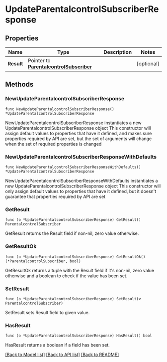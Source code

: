 # UpdateParentalcontrolSubscriberResponse

## Properties

Name | Type | Description | Notes
------------ | ------------- | ------------- | -------------
**Result** | Pointer to [**ParentalcontrolSubscriber**](ParentalcontrolSubscriber.md) |  | [optional] 

## Methods

### NewUpdateParentalcontrolSubscriberResponse

`func NewUpdateParentalcontrolSubscriberResponse() *UpdateParentalcontrolSubscriberResponse`

NewUpdateParentalcontrolSubscriberResponse instantiates a new UpdateParentalcontrolSubscriberResponse object
This constructor will assign default values to properties that have it defined,
and makes sure properties required by API are set, but the set of arguments
will change when the set of required properties is changed

### NewUpdateParentalcontrolSubscriberResponseWithDefaults

`func NewUpdateParentalcontrolSubscriberResponseWithDefaults() *UpdateParentalcontrolSubscriberResponse`

NewUpdateParentalcontrolSubscriberResponseWithDefaults instantiates a new UpdateParentalcontrolSubscriberResponse object
This constructor will only assign default values to properties that have it defined,
but it doesn't guarantee that properties required by API are set

### GetResult

`func (o *UpdateParentalcontrolSubscriberResponse) GetResult() ParentalcontrolSubscriber`

GetResult returns the Result field if non-nil, zero value otherwise.

### GetResultOk

`func (o *UpdateParentalcontrolSubscriberResponse) GetResultOk() (*ParentalcontrolSubscriber, bool)`

GetResultOk returns a tuple with the Result field if it's non-nil, zero value otherwise
and a boolean to check if the value has been set.

### SetResult

`func (o *UpdateParentalcontrolSubscriberResponse) SetResult(v ParentalcontrolSubscriber)`

SetResult sets Result field to given value.

### HasResult

`func (o *UpdateParentalcontrolSubscriberResponse) HasResult() bool`

HasResult returns a boolean if a field has been set.


[[Back to Model list]](../README.md#documentation-for-models) [[Back to API list]](../README.md#documentation-for-api-endpoints) [[Back to README]](../README.md)


